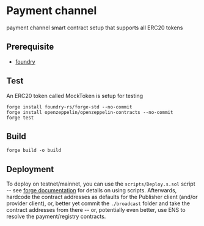 # Payment channel
payment channel smart contract setup that supports all ERC20 tokens

## Prerequisite

* [foundry](https://book.getfoundry.sh/)

## Test
An ERC20 token called MockToken is setup for testing
```
forge install foundry-rs/forge-std --no-commit
forge install openzeppelin/openzeppelin-contracts --no-commit
forge test
```

## Build 

```
forge build -o build
```

## Deployment

To deploy on testnet/mainnet, you can use the `scripts/Deploy.s.sol` script -- see [forge documentation](https://book.getfoundry.sh/tutorials/solidity-scripting) for details on using scripts. Afterwards, hardcode the contract addresses as defaults for the Publisher client (and/or provider client), or, better yet commit the `./broadcast` folder and take the contract addresses from there -- or, potentially even better, use ENS to resolve the payment/registry contracts.

